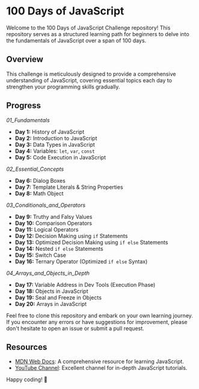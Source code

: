 # 100 Days of JavaScript

Welcome to the 100 Days of JavaScript Challenge repository! This repository serves as a structured learning path for beginners to delve into the fundamentals of JavaScript over a span of 100 days.

## Overview

This challenge is meticulously designed to provide a comprehensive understanding of JavaScript, covering essential topics each day to strengthen your programming skills gradually.

## Progress

_01_Fundamentals_

- **Day 1:** History of JavaScript
- **Day 2:** Introduction to JavaScript
- **Day 3:** Data Types in JavaScript
- **Day 4:** Variables: `let`, `var`, `const`
- **Day 5:** Code Execution in JavaScript

_02_Essential_Concepts_

- **Day 6:** Dialog Boxes
- **Day 7:** Template Literals & String Properties
- **Day 8:** Math Object

_03_Conditionals_and_Operators_

- **Day 9:** Truthy and Falsy Values
- **Day 10:** Comparison Operators
- **Day 11:** Logical Operators
- **Day 12:** Decision Making using `if` Statements
- **Day 13:** Optimized Decision Making using `if else` Statements
- **Day 14:** Nested `if else` Statements
- **Day 15:** Switch Case
- **Day 16:** Ternary Operator (Optimized `if else` Syntax)

_04_Arrays_and_Objects_in_Depth_

- **Day 17:** Variable Address in Dev Tools (Execution Phase)
- **Day 18:** Objects in JavaScript
- **Day 19:** Seal and Freeze in Objects
- **Day 20:** Arrays in JavaScript

Feel free to clone this repository and embark on your own learning journey. If you encounter any errors or have suggestions for improvement, please don't hesitate to open an issue or submit a pull request.

## Resources

- [MDN Web Docs](https://developer.mozilla.org/en-US/docs/Web/JavaScript): A comprehensive resource for learning JavaScript.
- [YouTube Channel](https://www.youtube.com/@procodrr): Excellent channel for in-depth JavaScript tutorials.

Happy coding! 🚀
